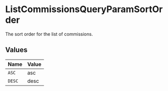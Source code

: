 # ListCommissionsQueryParamSortOrder

The sort order for the list of commissions.


## Values

| Name   | Value  |
| ------ | ------ |
| `ASC`  | asc    |
| `DESC` | desc   |